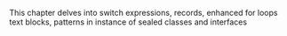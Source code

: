 This chapter delves into switch expressions, records, enhanced for loops
text blocks, patterns in instance of
sealed classes and interfaces